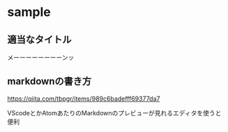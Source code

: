 ﻿# sample

## 適当なタイトル
メーーーーーーーーンッ

## markdownの書き方
https://qiita.com/tbpgr/items/989c6badefff69377da7

VScodeとかAtomあたりのMarkdownのプレビューが見れるエディタを使うと便利